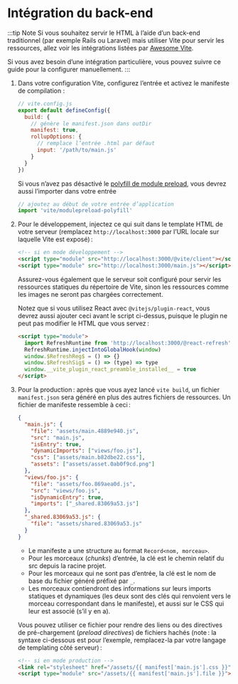 # Intégration du back-end

:::tip Note
Si vous souhaitez servir le HTML à l’aide d’un back-end traditionnel (par exemple Rails ou Laravel) mais utiliser Vite pour servir les ressources, allez voir les intégrations listées par [Awesome Vite](https://github.com/vitejs/awesome-vite#integrations-with-backends).

Si vous avez besoin d’une intégration particulière, vous pouvez suivre ce guide pour la configurer manuellement.
:::

1. Dans votre configuration Vite, configurez l’entrée et activez le manifeste de compilation :

   ```js
   // vite.config.js
   export default defineConfig({
     build: {
       // génère le manifest.json dans outDir
       manifest: true,
       rollupOptions: {
         // remplace l’entrée .html par défaut
         input: '/path/to/main.js'
       }
     }
   })
   ```

   Si vous n’avez pas désactivé le [polyfill de module preload](/config/#build-polyfillmodulepreload), vous devrez aussi l’importer dans votre entrée

   ```js
   // ajoutez au début de votre entrée d’application
   import 'vite/modulepreload-polyfill'
   ```

2. Pour le développement, injectez ce qui suit dans le template HTML de votre serveur (remplacez `http://localhost:3000` par l’URL locale sur laquelle Vite est exposé) :

   ```html
   <!-- si en mode développement -->
   <script type="module" src="http://localhost:3000/@vite/client"></script>
   <script type="module" src="http://localhost:3000/main.js"></script>
   ```

   Assurez-vous également que le serveur soit configuré pour servir les ressources statiques du répertoire de Vite, sinon les ressources comme les images ne seront pas chargées correctement.

   Notez que si vous utilisez React avec `@vitejs/plugin-react`, vous devrez aussi ajouter ceci avant le script ci-dessus, puisque le plugin ne peut pas modifier le HTML que vous servez :

   ```html
   <script type="module">
     import RefreshRuntime from 'http://localhost:3000/@react-refresh'
     RefreshRuntime.injectIntoGlobalHook(window)
     window.$RefreshReg$ = () => {}
     window.$RefreshSig$ = () => (type) => type
     window.__vite_plugin_react_preamble_installed__ = true
   </script>
   ```

3. Pour la production : après que vous ayez lancé `vite build`, un fichier `manifest.json` sera généré en plus des autres fichiers de ressources. Un fichier de manifeste ressemble à ceci :

   ```json
   {
     "main.js": {
       "file": "assets/main.4889e940.js",
       "src": "main.js",
       "isEntry": true,
       "dynamicImports": ["views/foo.js"],
       "css": ["assets/main.b82dbe22.css"],
       "assets": ["assets/asset.0ab0f9cd.png"]
     },
     "views/foo.js": {
       "file": "assets/foo.869aea0d.js",
       "src": "views/foo.js",
       "isDynamicEntry": true,
       "imports": ["_shared.83069a53.js"]
     },
     "_shared.83069a53.js": {
       "file": "assets/shared.83069a53.js"
     }
   }
   ```

   - Le manifeste a une structure au format `Record<nom, morceau>`.
   - Pour les morceaux (_chunks_) d’entrée, la clé est le chemin relatif du src depuis la racine projet.
   - Pour les morceaux qui ne sont pas d’entrée, la clé est le nom de base du fichier généré préfixé par `_`.
   - Les morceaux contiendront des informations sur leurs imports statiques et dynamiques (les deux sont des clés qui renvoient vers le morceau correspondant dans le manifeste), et aussi sur le CSS qui leur est associé (s’il y en a).

   Vous pouvez utiliser ce fichier pour rendre des liens ou des directives de pré-chargement (_preload directives_) de fichiers hachés (note : la syntaxe ci-dessous est pour l’exemple, remplacez-la par votre langage de templating côté serveur) :

   ```html
   <!-- si en mode production -->
   <link rel="stylesheet" href="/assets/{{ manifest['main.js'].css }}" />
   <script type="module" src="/assets/{{ manifest['main.js'].file }}"></script>
   ```
